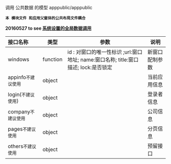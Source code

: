调用 公共数据 的模型
apppublic/apppublic

**`本 模块文件 和应用父窗体的公共布局文件耦合`**

**20160527 to see [系统设置的全局数据调用](pcd_system_to_globaldata)** 

| 接口名称  | 类型 | 参数  |说明     |
| :--------  |  ------- | ------| -------- |
|windows | function | id : 对窗口的唯一性标识 ;url:窗口地址; name:窗口名称; title:窗口描述; lock:是否锁定 | 新窗口配制参数|
|appinfo`不建议使用` | object || 当前应用信息 |
|login(`不建议使用`)| object || 登录者信息 |
|company`不建议使用`| object || 公司信息 |
|pages`不建议使用`|object|| 分页信息 |
|others`不建议使用`|object||预留接口|

